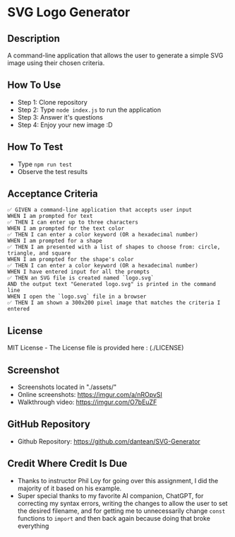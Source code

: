 # SVG Logo Generator

## Description

A command-line application that allows the user to generate a simple SVG image using their chosen criteria.

## How To Use

- Step 1: Clone repository 
- Step 2: Type `node index.js` to run the application
- Step 3: Answer it's questions
- Step 4: Enjoy your new image :D

## How To Test

- Type `npm run test`
- Observe the test results

## Acceptance Criteria

```
✅ GIVEN a command-line application that accepts user input
WHEN I am prompted for text
✅ THEN I can enter up to three characters
WHEN I am prompted for the text color
✅ THEN I can enter a color keyword (OR a hexadecimal number)
WHEN I am prompted for a shape
✅ THEN I am presented with a list of shapes to choose from: circle, triangle, and square
WHEN I am prompted for the shape's color
✅ THEN I can enter a color keyword (OR a hexadecimal number)
WHEN I have entered input for all the prompts
✅ THEN an SVG file is created named `logo.svg`
AND the output text "Generated logo.svg" is printed in the command line
WHEN I open the `logo.svg` file in a browser
✅ THEN I am shown a 300x200 pixel image that matches the criteria I entered
```

## License

MIT License - The License file is provided here : (./LICENSE)

## Screenshot

- Screenshots located in "./assets/"
- Online screenshots: https://imgur.com/a/nROpvSI
- Walkthrough video: https://imgur.com/O7bEuZF


## GitHub Repository

- Github Repository: https://github.com/dantean/SVG-Generator


## Credit Where Credit Is Due

- Thanks to instructor Phil Loy for going over this assignment, I did the majority of it based on his example. 
- Super special thanks to my favorite AI companion, ChatGPT, for correcting my syntax errors, writing the changes to allow the user to set the desired filename, and for getting me to unnecessarily change `const` functions to `import` and then back again because doing that broke everything


